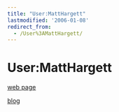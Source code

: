 ```yaml
---
title: "User:MattHargett"
lastmodified: '2006-01-08'
redirect_from:
  - /User%3AMattHargett/
---
```


User:MattHargett
================

[web page](http://www.clock.org/~matt%7CMatt's)

[blog](http://wiki.yak.net/~pretention%7CMatt's)
